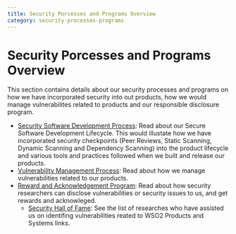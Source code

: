 ```yaml
---
title: Security Porcesses and Programs Overview
category: security-processes-programs
---
```


# Security Porcesses and Programs Overview

This section contains details about our security processes and programs on how we have incorporated security into out products, how we would manage vulnerabilites related to products and our responsible disclosure program.

* [Security Software Development Process](secure-software-development-process/): Read about our Secure Software Development Lifecycle. This would illustate how we have incorporated security checkpoints (Peer Reviews, Static Scanning, Dynamic Scanning and Dependency Scanning) into the product lifecycle and various tools and practices followed when we built and release our products.
* [Vulnerability Management Process](vulnerability-management-process/): Read about how we manage vulnerabilities related to our products.
* [Reward and Acknowledgement Program](reward-and-acknowledgement-program/): Read about how security researchers can disclose vulnerabilities or security issues to us, and get rewards and acknowleged.
    * [Security Hall of Fame](/security-processes-programs/hall-of-fame/): See the list of researches who have assisted us on identifing vulnerabilities reated to WSO2 Products and Systems links.
